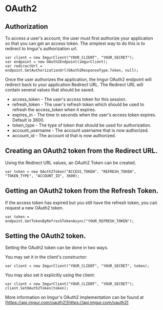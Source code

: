 # OAuth2

## Authorization
To access a user's account, the user must first authorize your application so that you can get an access token. 
The simplest way to do this is to redirect to Imgur's authorization url.

    var client = new ImgurClient("YOUR_CLIENT", "YOUR_SECRET");
    var endpoint = new OAuth2Endpoint(imgurClient);
    var redirectUrl = endpoint.GetAuthorizationUrl(OAuth2ResponseType.Token, null);

Once the user authorizes the application, the Imgur OAuth2 endpoint will redirect back to your application Redirect URL.
The Redirect URL will contain several values that should be saved.

*   access_token - The user's access token for this session.
*   refresh_token - The user's refresh token which should be used to refresh the access_token when it expires.
*   expires_in - The time in seconds when the user's access token expires. Default is 3600.
*   token_type - The type of token that should be used for authorization.
*   account_username - The account username that is now authorized.
*   account_id - The account id that is now authorized.

## Creating an OAuth2 token from the Redirect URL.
Using the Redirect URL values, an OAuth2 Token can be created.

    var token = new OAuth2Token("ACCESS_TOKEN", "REFRESH_TOKEN", "TOKEN_TYPE", "ACCOUNT_ID", 3600);

## Getting an OAuth2 token from the Refresh Token.
If the access token has expired but you still have the refresh token, you can request a new OAuth2 token.

    var token = endpoint.GetTokenByRefreshTokenAsync("YOUR_REFRESH_TOKEN");

## Setting the OAuth2 token.
Setting the OAuth2 token can be done in two ways. 

You may set it in the client's constructor:

    var client = new ImgurClient("YOUR_CLIENT", "YOUR_SECRET", token);
	
You may also set it explicitly using the client:

	var client = new ImgurClient("YOUR_CLIENT", "YOUR_SECRET");
    client.SetOAuth2Token(token);

More information on Imgur's OAuth2 implementation can be found at [https://api.imgur.com/oauth2](https://api.imgur.com/oauth2)